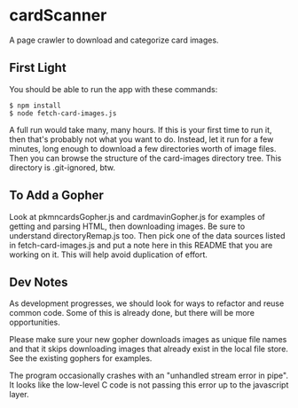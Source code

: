 # cardScanner
A page crawler to download and categorize card images.

## First Light
You should be able to run the app with these commands:

    $ npm install
    $ node fetch-card-images.js

A full run would take many, many hours. If this is your first time to run it, then that's probably not what you want to do. Instead, let it run for a few minutes, long enough to download a few directories worth of image files. Then you can browse the structure of the card-images directory tree. This directory is .git-ignored, btw.


## To Add a Gopher
Look at pkmncardsGopher.js and cardmavinGopher.js for examples of getting and parsing HTML, then downloading images. Be sure to understand directoryRemap.js too. Then pick one of the data sources listed in fetch-card-images.js and put a note here in this README that you are working on it. This will help avoid duplication of effort.

## Dev Notes
As development progresses, we should look for ways to refactor and reuse common code. Some of this is already done, but there will be more opportunities.

Please make sure your new gopher downloads images as unique file names and that it skips downloading images that already exist in the local file store. See the existing gophers for examples.

The program occasionally crashes with an "unhandled stream error in pipe". It looks like the low-level C code is not passing this error up to the javascript layer. 
